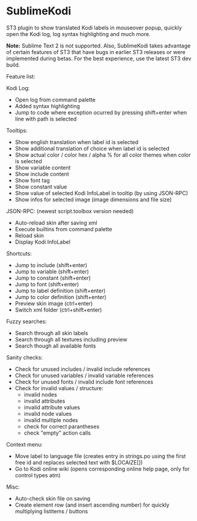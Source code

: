 # SublimeKodi
ST3 plugin to show translated Kodi labels in mouseover popup, quickly open the Kodi log, log syntax highlighting and much more.

**Note:** Sublime Text 2 is not supported.  Also, SublimeKodi takes advantage of certain features of ST3 that have bugs in earlier ST3 releases or were implemented during betas.  For the best experience, use the latest ST3 dev build.

Feature list:


Kodi Log:

- Open log from command palette
- Added syntax highlighting
- Jump to code where exception ocurred by pressing shift+enter when line with path is selected


Tooltips:

- Show english translation when label id is selected
- Show additional translation of choice when label id is selected
- Show actual color / color hex / alpha % for all color themes when color is selected
- Show variable content
- Show include content
- Show font tag
- Show constant value
- Show value of selected Kodi InfoLabel in tooltip (by using JSON-RPC)
- Show infos for selected image (image dimensions and file size)


JSON-RPC: (newest script.toolbox version needed)

- Auto-reload skin after saving xml
- Execute builtins from command palette
- Reload skin
- Display Kodi InfoLabel


Shortcuts:

- Jump to include (shift+enter)
- Jump to variable (shift+enter)
- Jump to constant (shift+enter)
- Jump to font (shift+enter)
- Jump to label definition (shift+enter)
- Jump to color definition (shift+enter)
- Preview skin image (ctrl+enter)
- Switch xml folder (ctrl+shift+enter)


Fuzzy searches:

- Search through all skin labels
- Search through all textures including preview
- Search though all available fonts


Sanity checks:

- Check for unused includes / invalid include references
- Check for unused variables / invalid variable references
- Check for unused fonts / invalid include font references
- Check for invalid values / structure:
  - invalid nodes
  - invalid attributes
  - invalid attribute values
  - invalid node values
  - invalid multiple nodes
  - check for correct parantheses
  - check "empty" action calls


Context menu:

- Move label to language file (creates entry in strings.po using the first free id and replaces selected text with $LOCAIZE[])
- Go to Kodi online wiki (opens corresponding online help page, only for control types atm)


Misc:

- Auto-check skin file on saving
- Create element row (and insert ascending number) for quickly multiplying listitems / buttons
